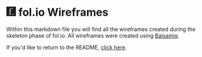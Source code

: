 # <img src="readme/images/general/fol.io-short-logo-readme-header.png" height="25"> fol.io Wireframes

Within this markdown file you will find all the wireframes created during the skeleton phase of fol.io. All wireframes were created using [Balsamiq](https://balsamiq.com/).

If you'd like to return to the README, [click here](README.md).